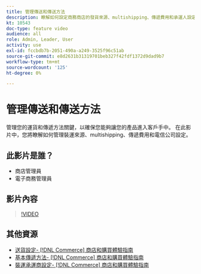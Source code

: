 ```yaml
---
title: 管理傳送和傳送方法
description: 瞭解如何設定商務商店的發貨來源、multishipping、傳遞費用和承運人設定。
kt: 10543
doc-type: feature video
audience: all
role: Admin, Leader, User
activity: use
exl-id: fccbdb7b-2051-490a-a249-3525f96c51ab
source-git-commit: e8d2631b31319701beb327f42fdf1372d9dad9b7
workflow-type: tm+mt
source-wordcount: '125'
ht-degree: 0%

---
```


# 管理傳送和傳送方法

管理您的運貨和傳遞方法關鍵，以確保您能夠讓您的產品進入客戶手中。 在此影片中，您將瞭解如何管理裝運來源、multishipping、傳遞費用和電信公司設定。

## 此影片是誰？

- 商店管理員
- 電子商務管理員

## 影片內容

>[!VIDEO](https://video.tv.adobe.com/v/343658?quality=12&learn=on)

## 其他資源

- [送貨設定-  [!DNL Commerce]  商店和購買體驗指南](https://experienceleague.adobe.com/docs/commerce-admin/stores-sales/delivery/shipping-settings.html)
- [基本傳遞方法-  [!DNL Commerce]  商店和購買體驗指南](https://experienceleague.adobe.com/docs/commerce-admin/stores-sales/delivery/delivery.html#basic-delivery-methods)
- [裝運承運商設定-  [!DNL Commerce]  商店和購買體驗指南](https://experienceleague.adobe.com/docs/commerce-admin/stores-sales/delivery/shipping-carriers/carriers.html)
